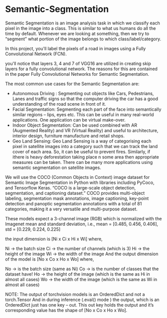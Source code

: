 # Semantic-Segmentation


Semantic Segmentation is an image analysis task in which we classify each pixel in the image into a class. This is similar to what us humans do all the time by default. Whenever we are looking at something, then we try to “segment” what portion of the image belongs to which class/label/category.

In this project, you'll label the pixels of a road in images using a Fully Convolutional Network (FCN).

you'll notice that layers 3, 4 and 7 of VGG16 are utilized in creating skip layers for a fully convolutional network. The reasons for this are contained in the paper Fully Convolutional Networks for Semantic Segmentation.

The most common use cases for the Semantic Segmentation are:
- Autonomous Driving : Segmenting out objects like Cars, Pedestrians, Lanes and traffic signs so that the computer driving the car has a good understanding of the road scene in front of it.
- Facial Segmentation: Segmenting each part of the face into semantically similar regions – lips, eyes etc. This can be useful in many real-world applications. One application can be virtual make-over.
- Indoor Object Segmentation: Can be used combined with AR (Augmented Reality) and VR (Virtual Reality) and useful to architecture, interior design, furniture manufacture and retail shops.
- Geo Land Sensing: Geo Land Sensing is a way of categorising each pixel in satellite images into a category such that we can track the land cover of each area. So, it can be useful to prevent fires. Similarly, if ithere is heavy deforestation taking place n some area then appropriate measures can be taken. There can be many more applications using semantic segmentation on satellite images.

 We will use the COCO (Common Objects in Context) image dataset for Semantic Image Segmentation in Python with libraries including PyCoco, and Tensorflow Keras.
“COCO is a large-scale object detection, segmentation, and captioning dataset.”
COCO provides multi-object labeling, segmentation mask annotations, image captioning, key-point detection and panoptic segmentation annotations with a total of 81 categories, making it a very versatile and multi-purpose dataset.


These models expect a 3-channel image (RGB) which is normalized with the Imagenet mean and standard deviation, i.e.,
mean = [0.485, 0.456, 0.406], std = [0.229, 0.224, 0.225]

the input dimension is [Ni x Ci x Hi x Wi]
where,

Ni -> the batch size
Ci -> the number of channels (which is 3)
Hi -> the height of the image
Wi -> the width of the image
And the output dimension of the model is [No x Co x Ho x Wo]
where,

No -> is the batch size (same as Ni)
Co -> is the number of classes that the dataset have!
Ho -> the height of the image (which is the same as Hi in almost all cases)
Wo -> the width of the image (which is the same as Wi in almost all cases)



NOTE: The output of torchvision models is an OrderedDict and not a torch.Tensor
And in during inference (.eval() mode ) the output, which is an OrderedDict just has one key – out. This out key holds the output and it’s corresponding value has the shape of [No x Co x Ho x Wo].

